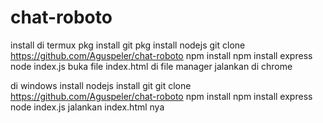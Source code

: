 # chat-roboto
install di termux
pkg install git
pkg install nodejs
git clone https://github.com/Aguspeler/chat-roboto
npm install
npm install express
node index.js
buka file index.html di file manager jalankan di chrome

di windows
install nodejs
install git
git clone https://github.com/Aguspeler/chat-roboto
npm install
npm install express
node index.js
jalankan index.html nya
